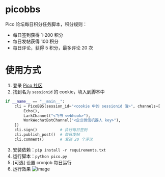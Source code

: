# picobbs

Pico 论坛每日积分任务脚本，积分规则：
- 每日签到获得 1-200 积分
- 每日发帖获得 100 积分
- 每日评论，获得 5 积分，最多评论 20 次

# 使用方式

1. 登录 [Pico 社区](https://bbs.picoxr.com/)
2. 找到名为 `sessionid` 的 cookie，填入到脚本中

```python
if __name__ == "__main__":
    cli = PicoBBS(session_id="<cookie 中的 sessionid 值>", channels=[
        Echo(),
        LarkChannel("<飞书 webhook>"),
        WorkWechatBotChannel("<企业微信机器人 key>"),
    ])
    cli.sign()          # 执行每日签到
    cli.publish_post()  # 每日发帖
    cli.comment()       # 发送 20 个评论
```

3. 安装依赖：`pip install -r requirements.txt`
4. 运行脚本：`python pico.py`
5. [可选] 设置 cronjob 每日运行
6. 运行效果
![image](https://user-images.githubusercontent.com/14919255/210379037-bfd44dba-b736-43ed-9a51-1b95e57cdfcd.png)